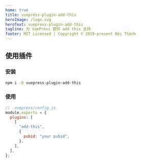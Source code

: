 ```yaml
---
home: true
title: vuepress-plugin-add-this
heroImage: /logo.svg
heroText: vuepress-plugin-add-this
tagline: 为 VuePress 提供 add this 支持
footer: MIT Licensed | Copyright © 2019-present Đức Thành
---
```


## 使用插件

### 安装

```bash
npm i -D vuepress-plugin-add-this
```

### 使用

```js {7}
// .vuepress/config.js
module.exports = {
  plugins: [
    [
      "add-this",
      {
        pubid: "your pubid",
      },
    ],
  ],
};
```

